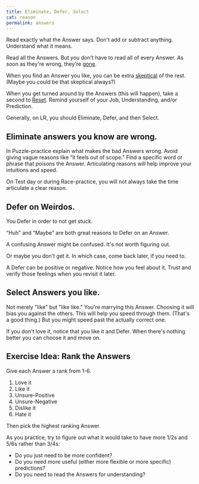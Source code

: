 ```yaml
---
title: Eliminate, Defer, Select
cat: reason
permalink: answers
---
```


Read exactly what the Answer says. Don't add or subtract anything. Understand what it means.

Read all the Answers. But you don't have to read all of every Answer. As soon as they're wrong, they're [gone][1].

When you find an Answer you like, you can be extra [skeptical][2] of the rest. (Maybe you could be that skeptical always?)

When you get turned around by the Answers (this will happen), take a second to [Reset][3]. Remind yourself of your Job, Understanding, and/or Prediction.

Generally, on LR, you should Eliminate, Defer, and then Select.

## Eliminate answers you know are wrong.

In Puzzle-practice explain what makes the bad Answers wrong. Avoid giving vague reasons like “it feels out of scope.” Find a specific word or phrase that poisons the Answer. Articulating reasons will help improve your intuitions and speed.

On Test day or during Race-practice, you will not always take the time articulate a clear reason.

## Defer on Weirdos.

You Defer in order to not get stuck.

“Huh” and “Maybe” are both great reasons to Defer on an Answer.

A confusing Answer might be confused. It's not worth figuring out.

Or maybe you don't get it. In which case, come back later, if you need to.

A Defer can be positive or negative. Notice how you feel about it. Trust and verify those feelings when you revisit it later.

## Select Answers you like.

Not merely "like" but "like like." You're marrying this Answer. Choosing it will bias you against the others. This will help you speed through them. (That's a good thing.) But you might speed past the actually correct one.

If you don't love it, notice that you like it and Defer. When there's nothing better you can choose it and move on.

## Exercise Idea: Rank the Answers

Give each Answer a rank from 1-6.
1. Love it
2. Like it
3. Unsure-Positive
4. Unsure-Negative
5. Dislike it
6. Hate it

Then pick the highest ranking Answer.

As you practice, try to figure out what it would take to have more 1/2s and 5/6s rather than 3/4s: 
- Do you just need to be more confident? 
- Do you need more useful (either more flexible or more specific) predictions? 
- Do you need to read the Answers for understanding?

[1]: confuse.html#ruthless
[2]: confuse.html#skeptical
[3]: resets.html